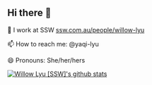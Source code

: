 ## Hi there 👋

🔭 I work at SSW [ssw.com.au/people/willow-lyu](ssw.com.au/people/willow-lyu)

📫 How to reach me: @yaqi-lyu

😄 Pronouns: She/her/hers

[![Willow Lyu [SSW]'s github stats](https://github-readme-stats.vercel.app/api?username=yaqi-lyu&amp;theme=dark)](https://github.com/yaqi-lyu/github-readme-stats)

